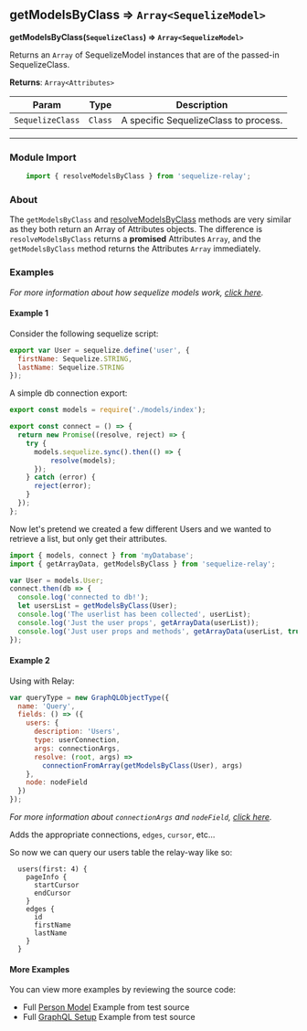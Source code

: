 ## getModelsByClass ⇒ `Array<SequelizeModel>`

**getModelsByClass(`SequelizeClass`) ⇒ `Array<SequelizeModel>`**

Returns an `Array` of SequelizeModel instances that are of the passed-in SequelizeClass.

**Returns**: `Array<Attributes>`

| Param           	| Type      	| Description                           	                |
|------------------	|-----------	|---------------------------------------	                |
| `SequelizeClass`  | `Class`   	| A specific SequelizeClass to process.                   |


----

### Module Import
```javascript
    import { resolveModelsByClass } from 'sequelize-relay';
```

### About

The `getModelsByClass` and [resolveModelsByClass](resolveModelsByClass.md) methods are very similar as they both return
an Array of Attributes objects.  The difference is `resolveModelsByClass` returns a **promised**
Attributes `Array`, and the `getModelsByClass` method returns the Attributes `Array` immediately.

### Examples
*For more information about how sequelize models work, [click here](http://docs.sequelizejs.com/en/latest/docs/models-definition/).*

#### Example 1

Consider the following sequelize script:

```javascript
export var User = sequelize.define('user', {
  firstName: Sequelize.STRING,
  lastName: Sequelize.STRING
});
```

A simple db connection export:
```javascript
export const models = require('./models/index');

export const connect = () => {
  return new Promise((resolve, reject) => {
    try {
      models.sequelize.sync().then(() => {
          resolve(models);
      });
    } catch (error) {
      reject(error);
    }
  });
};
```

Now let's pretend we created a few different Users and we wanted to retrieve a list, but only get their attributes.


```javascript
import { models, connect } from 'myDatabase';
import { getArrayData, getModelsByClass } from 'sequelize-relay';

var User = models.User;
connect.then(db => {
  console.log('connected to db!');
  let usersList = getModelsByClass(User);
  console.log('The userlist has been collected', userList);
  console.log('Just the user props', getArrayData(userList));
  console.log('Just user props and methods', getArrayData(userList, true));
});
```

#### Example 2


Using with Relay:
```javascript
var queryType = new GraphQLObjectType({
  name: 'Query',
  fields: () => ({
    users: {
      description: 'Users',
      type: userConnection,
      args: connectionArgs,
      resolve: (root, args) =>
        connectionFromArray(getModelsByClass(User), args)
    },
    node: nodeField
  })
});
```
*For more information about `connectionArgs` and `nodeField`, [click here](https://github.com/graphql/graphql-relay-js#connections).*

Adds the appropriate connections, `edges`, `cursor`, etc...

So now we can query our users table the relay-way like so:

```
  users(first: 4) {
    pageInfo {
      startCursor
      endCursor
    }
    edges {
      id
      firstName
      lastName
    }
  }
```
#### More Examples

You can view more examples by reviewing the source code:

- Full [Person Model](../../sequelize/models/Person.js) Example from test source
- Full [GraphQL Setup](../../src/data/__tests__/connections.js) Example from test source
